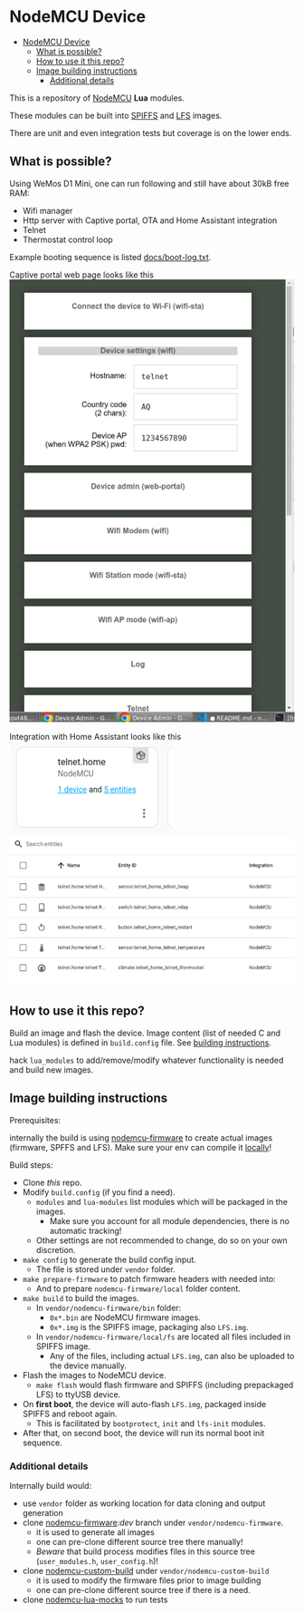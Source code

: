 # NodeMCU Device

<!-- @import "[TOC]" {cmd="toc" depthFrom=1 depthTo=6 orderedList=false} -->

<!-- code_chunk_output -->

- [NodeMCU Device](#-nodemcu-device)
  - [What is possible?](#-what-is-possible)
  - [How to use it this repo?](#-how-to-use-it-this-repo)
  - [Image building instructions](#-image-building-instructions)
    - [Additional details](#-additional-details)

<!-- /code_chunk_output -->

This is a repository of [NodeMCU](https://en.wikipedia.org/wiki/NodeMCU) **Lua** modules.

These modules can be built into [SPIFFS](https://nodemcu.readthedocs.io/en/release/spiffs/) and [LFS](https://nodemcu.readthedocs.io/en/release/lfs/) images.

There are unit and even integration tests but coverage is on the lower ends.

## What is possible?

Using WeMos D1 Mini, one can run following and still have about 30kB free RAM:

- Wifi manager
- Http server with Captive portal, OTA and Home Assistant integration
- Telnet
- Thermostat control loop

Example booting sequence is listed [docs/boot-log.txt](docs/boot-log.txt).

Captive portal web page looks like this ![portal](docs/portal.png)

Integration with Home Assistant looks like this ![hass](docs/2023-01-22_22-46.png) ![hass2](docs/2023-01-22_22-47.png)

## How to use it this repo?

Build an image and flash the device. Image content (list of needed C and Lua modules) is defined in `build.config` file. See [building instructions](#image-building-instructions).

hack `lua_modules` to add/remove/modify whatever functionality is needed and build new images.

## Image building instructions

Prerequisites:

internally the build is using [nodemcu-firmware](https://github.com/nodemcu/nodemcu-firmware) to create actual images (firmware, SPFFS and LFS).
Make sure your env can compile it [locally](https://nodemcu.readthedocs.io/en/latest/build/#linux-build-environment)!

Build steps:

- Clone _this_ repo.
- Modify `build.config` (if you find a need).
  - `modules` and `lua-modules` list modules which will be packaged in the images.
    - Make sure you account for all module dependencies, there is no automatic tracking!
  - Other settings are not recommended to change, do so on your own discretion.
- `make config` to generate the build config input.
  - The file is stored under `vendor` folder.
- `make prepare-firmware` to patch firmware headers with needed into:
  - And to prepare `nodemcu-firmware/local` folder content.
- `make build` to build the images.
  - In `vendor/nodemcu-firmware/bin` folder:
    - `0x*.bin` are NodeMCU firmware images.
    - `0x*.img` is the SPIFFS image, packaging also `LFS.img`.
  - In `vendor/nodemcu-firmware/local/fs` are located all files included in SPIFFS image.
    - Any of the files, including actual `LFS.img`, can also be uploaded to the device manually.
- Flash the images to NodeMCU device.
  - `make flash` would flash firmware and SPIFFS (including prepackaged LFS) to ttyUSB device.
- On **first boot**, the device will auto-flash `LFS.img`, packaged inside SPIFFS and reboot again.
  - This is facilitated by `bootprotect`, `init` and `lfs-init` modules.
- After that, on second boot, the device will run its normal boot init sequence.

### Additional details

Internally build would:

- use `vendor` folder as working location for data cloning and output generation
- clone [nodemcu-firmware](https://github.com/nodemcu/nodemcu-firmware):_dev_ branch under `vendor/nodemcu-firmware`.
  - it is used to generate all images
  - one can pre-clone different source tree there manually!
  - _Beware_ that build process modifies files in this source tree (`user_modules.h`, `user_config.h`)!
- clone [nodemcu-custom-build](https://github.com/fikin/nodemcu-custom-build) under `vendor/nodemcu-custom-build`
  - it is used to modify the firmware files prior to image building
  - one can pre-clone different source tree if there is a need.
- clone [nodemcu-lua-mocks](https://github.com/fikin/nodemcu-lua-mocks) to run tests
